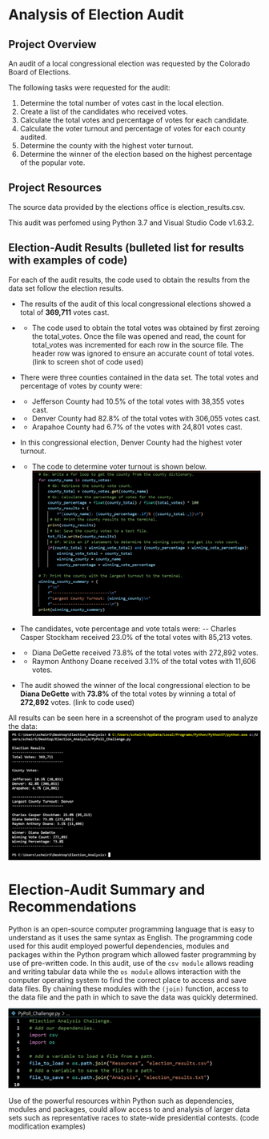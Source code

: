 # Analysis of Election Audit

## Project Overview
An audit of a local congressional election was requested by the Colorado Board of Elections. 

The following tasks were requested for the audit:

1. Determine the total number of votes cast in the local election.
2. Create a list of the candidates who received votes.
3. Calculate the total votes and percentage of votes for each candidate.
4. Calculate the voter turnout and percentage of votes for each county audited.
5. Determine the county with the highest voter turnout.
5. Determine the winner of the election based on the highest percentage of the popular vote.

## Project Resources

The source data provided by the elections office is election_results.csv.

This audit was perfomed using Python 3.7 and Visual Studio Code v1.63.2. 

## Election-Audit Results (bulleted list for results with examples of code)
For each of the audit results, the code used to obtain the results from the data set follow the election results. 
- The results of the audit of this local congressional elections showed a total of **369,711** votes cast. 
- - The code used to obtain the total votes was obtained by first zeroing the total_votes. Once the file was opened and read, the count for total_votes was incremented for each row in the source file. The header row was ignored to ensure an accurate count of total votes.
(link to screen shot of code used)

- There were three counties contained in the data set. The total votes and percentage of votes by county were:
- - Jefferson County had 10.5% of the total votes with 38,355 votes cast.
- - Denver County had 82.8% of the total votes with 306,055 votes cast.
- - Arapahoe County had 6.7% of the votes with 24,801 votes cast.
- In this congressional election, Denver County had the highest voter turnout.
- - The code to determine voter turnout is shown below.
![Election Results](https://github.com/Bscheinin/Election_Analysis/blob/main/Resources/Voter%20Turnout%20Code.PNG)

- The candidates, vote percentage and vote totals were:
-- Charles Casper Stockham received 23.0% of the total votes with 85,213 votes.
- - Diana DeGette received 73.8% of the total votes with 272,892 votes.
- - Raymon Anthony Doane received 3.1% of the total votes with 11,606 votes.

- The audit showed the winner of the local congressional election to be **Diana DeGette** with **73.8%** of the total votes by winning a total of **272,892** votes.
(link to code used)

All results can be seen here in a screenshot of the program used to analyze the data:
![Election Results](https://github.com/Bscheinin/Election_Analysis/blob/main/Resources/Election%20Results%20terminal%20screenshot.PNG)

# Election-Audit Summary and Recommendations
Python is an open-source computer programming language that is easy to understand as it uses the same syntax as English. The programming code used for this audit employed powerful dependencies, modules and packages within the Python program which allowed faster programming by use of pre-written code. In this audit, use of the `csv module` allows reading and writing tabular data while the `os module` allows interaction with the computer operating system to find the correct place to access and save data files. By chaining these modules with the `(join)` function, access to the data file and the path in which to save the data was quickly determined.

![Import csv](https://github.com/Bscheinin/Election_Analysis/blob/main/Resources/Module%20code.PNG)

 

Use of the powerful resources within Python such as dependencies, modules and packages, could allow access to and analysis of larger data sets such as representative races to state-wide presidential contests. (code modification examples)

